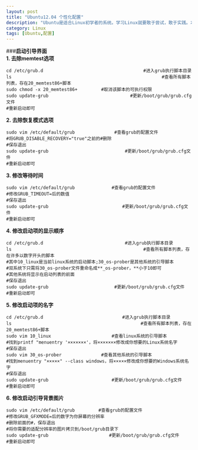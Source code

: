 ```yaml
---
layout: post
title: "Ubuntu12.04 个性化配置"
description: "Ubuntu是适合Linux初学者的系统。学习Linux就要敢于尝试，敢于实践。本文是自己在使用Ubuntu过程中的一些捣鼓，备忘一下。"
category: Linux
tags: [Ubuntu,配置]
---
```

###__启动引导界面__	
__1. 去除memtest选项__	

	cd /etc/grub.d                                      #进入grub执行脚本目录
	ls                                                         #查看所有脚本列表，存在20_memtest86+脚本
	sudo chmod -x 20_memtest86+         #取消该脚本的可执行权限
	sudo update-grub                               #更新/boot/grub/grub.cfg文件
	#重新启动即可

__2. 去除恢复模式选项__

	sudo vim /etc/default/grub               #查看grub的配置文件
	#将GRUB_DISABLE_RECOVERY="true"之前的#删除
	#保存退出
	sudo update-grub                             #更新/boot/grub/grub.cfg文件
	#重新启动即可

__3. 修改等待时间__

	sudo vim /etc/default/grub              #查看grub的配置文件
	#修改GRUB_TIMEOUT=后的数值
	#保存退出
	sudo update-grub                            #更新/boot/grub/grub.cfg文件
	#重新启动即可

__4. 修改启动项的显示顺序__

	cd /etc/grub.d                               #进入grub执行脚本目录
	ls                                                  #查看所有脚本列表，存在许多以数字开头的脚本
	#其中10_linux是当前linux系统的启动脚本;30_os-prober是其他系统的引导脚本
	#双系统下只需将30_os-prober文件重命名成**_os-prober，**小于10即可
	#其他系统将显示在启动列表的前面
	#保存退出
	sudo update-grub                         #更新/boot/grub/grub.cfg文件
	#重新启动即可

__5. 修改启动项的名字__

	cd /etc/grub.d                              #进入grub执行脚本目录
	ls                                                 #查看所有脚本列表，存在20_memtest86+脚本
	sudo vim 10_linux                       #查看linux系统的引导脚本
	#找到printf "menuentry '×××××××'，将×××××××修改成你想要的Linux系统名字
	#保存退出
	sudo vim 30_os-prober               #查看其他系统的引导脚本
	#找到menuentry "×××××" --class windows，将×××××修改成你想要的Windows系统名字
	#保存退出
	sudo update-grub                        #更新/boot/grub/grub.cfg文件
	#重新启动即可

__6. 修改启动引导背景图片__

	sudo vim /etc/default/grub         #查看grub的配置文件
	#修改GRUB_GFXMODE=后的数字为你屏幕的分辨率
	#删除前面的#，保存退出
	#将你需要的适配分辨率的图片拷贝到/boot/grub目录下
	sudo update-grub                       #更新/boot/grub/grub.cfg文件
	#重新启动即可